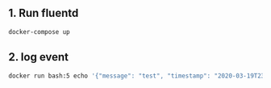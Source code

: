 ## 1. Run fluentd

```bash
docker-compose up
```

## 2. log event

```bash
docker run bash:5 echo '{"message": "test", "timestamp": "2020-03-19T23:33:28+09:00"}'
```